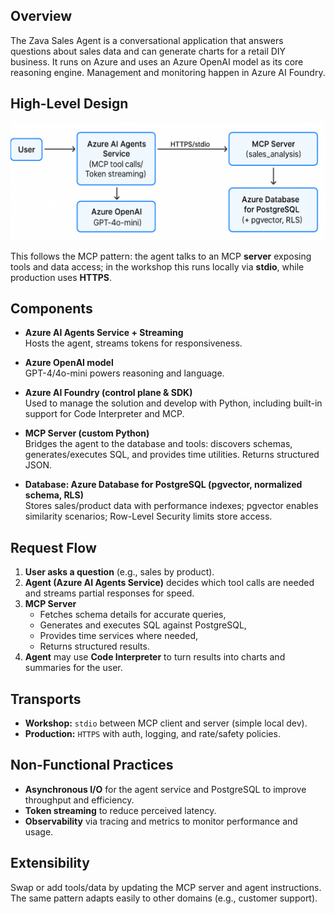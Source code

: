 ## Overview
The Zava Sales Agent is a conversational application that answers questions about sales data and can generate charts for a retail DIY business. It runs on Azure and uses an Azure OpenAI model as its core reasoning engine. Management and monitoring happen in Azure AI Foundry.

## High-Level Design

![](../media/architecture.png)

This follows the MCP pattern: the agent talks to an MCP **server** exposing tools and data access; in the workshop this runs locally via **stdio**, while production uses **HTTPS**.

## Components

- **Azure AI Agents Service + Streaming**  
  Hosts the agent, streams tokens for responsiveness.

- **Azure OpenAI model**  
  GPT-4/4o-mini powers reasoning and language.

- **Azure AI Foundry (control plane & SDK)**  
  Used to manage the solution and develop with Python, including built-in support for Code Interpreter and MCP.

- **MCP Server (custom Python)**  
  Bridges the agent to the database and tools: discovers schemas, generates/executes SQL, and provides time utilities. Returns structured JSON.

- **Database: Azure Database for PostgreSQL (pgvector, normalized schema, RLS)**  
  Stores sales/product data with performance indexes; pgvector enables similarity scenarios; Row-Level Security limits store access.

## Request Flow

1. **User asks a question** (e.g., sales by product).  
2. **Agent (Azure AI Agents Service)** decides which tool calls are needed and streams partial responses for speed.  
3. **MCP Server**  
      - Fetches schema details for accurate queries,  
      - Generates and executes SQL against PostgreSQL,  
      - Provides time services where needed,  
      - Returns structured results.  
4. **Agent** may use **Code Interpreter** to turn results into charts and summaries for the user.

## Transports
- **Workshop:** `stdio` between MCP client and server (simple local dev).  
- **Production:** `HTTPS` with auth, logging, and rate/safety policies.

## Non-Functional Practices

- **Asynchronous I/O** for the agent service and PostgreSQL to improve throughput and efficiency.  
- **Token streaming** to reduce perceived latency.  
- **Observability** via tracing and metrics to monitor performance and usage.

## Extensibility
Swap or add tools/data by updating the MCP server and agent instructions. The same pattern adapts easily to other domains (e.g., customer support).
